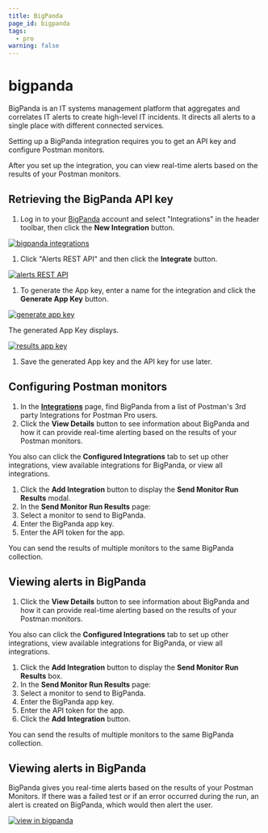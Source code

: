 ```yaml
---
title: BigPanda
page_id: bigpanda
tags:
  - pro
warning: false
---
```


# bigpanda

BigPanda is an IT systems management platform that aggregates and correlates IT alerts to create high-level IT incidents. It directs all alerts to a single place with different connected services.

Setting up a BigPanda integration requires you to get an API key and configure Postman monitors.

After you set up the integration, you can view real-time alerts based on the results of your Postman monitors.

## Retrieving the BigPanda API key

1. Log in to your [BigPanda](https://bigpanda.io/) account and select "Integrations" in the header toolbar, then click the **New Integration** button.

[![bigpanda integrations](https://s3.amazonaws.com/postman-static-getpostman-com/postman-docs/WS-integrations_bigPanda_details2.png)](https://s3.amazonaws.com/postman-static-getpostman-com/postman-docs/WS-integrations_bigPanda_details2.png)

1. Click "Alerts REST API" and then click the **Integrate** button.

[![alerts REST API](https://s3.amazonaws.com/postman-static-getpostman-com/postman-docs/58834897.png)](https://s3.amazonaws.com/postman-static-getpostman-com/postman-docs/58834897.png)

1. To generate the App key, enter a name for the integration and click the **Generate App Key** button.

[![generate app key](https://s3.amazonaws.com/postman-static-getpostman-com/postman-docs/bigPanda_generateAppkey.png)](https://s3.amazonaws.com/postman-static-getpostman-com/postman-docs/bigPanda_generateAppkey.png)

The generated App Key displays.

[![results app key](https://s3.amazonaws.com/postman-static-getpostman-com/postman-docs/bigPanda-appKey.png)](https://s3.amazonaws.com/postman-static-getpostman-com/postman-docs/bigPanda-appKey.png)

1. Save the generated App key and the API key for use later.

## Configuring Postman monitors

1. In the [**Integrations**](https://go.postman.co/workspaces) page, find BigPanda from a list of Postman's 3rd party Integrations for Postman Pro users.
2. Click the **View Details** button to see information about BigPanda and how it can provide real-time alerting based on the results of your Postman monitors.

You also can click the **Configured Integrations** tab to set up other integrations, view available integrations for BigPanda, or view all integrations.

1. Click the **Add Integration** button to display the **Send Monitor Run Results** modal.
2. In the **Send Monitor Run Results** page:
3. Select a monitor to send to BigPanda.
4. Enter the BigPanda app key.
5. Enter the API token for the app.

You can send the results of multiple monitors to the same BigPanda collection.

## Viewing alerts in BigPanda

1. Click the **View Details** button to see information about BigPanda and how it can provide real-time alerting based on the results of your Postman monitors. 

You also can click the **Configured Integrations** tab to set up other integrations, view available integrations for BigPanda, or view all integrations.

1. Click the **Add Integration** button to display the **Send Monitor Run Results** box.
2. In the **Send Monitor Run Results** page:
3. Select a monitor to send to BigPanda.
4. Enter the BigPanda app key.
5. Enter the API token for the app.
6. Click the **Add Integration** button.

You can send the results of multiple monitors to the same BigPanda collection.

## Viewing alerts in BigPanda

BigPanda gives you real-time alerts based on the results of your Postman Monitors. If there was a failed test or if an error occurred during the run, an alert is created on BigPanda, which would then alert the user.

[![view in bigpanda](https://s3.amazonaws.com/postman-static-getpostman-com/postman-docs/58835364.png)](https://s3.amazonaws.com/postman-static-getpostman-com/postman-docs/58835364.png)

